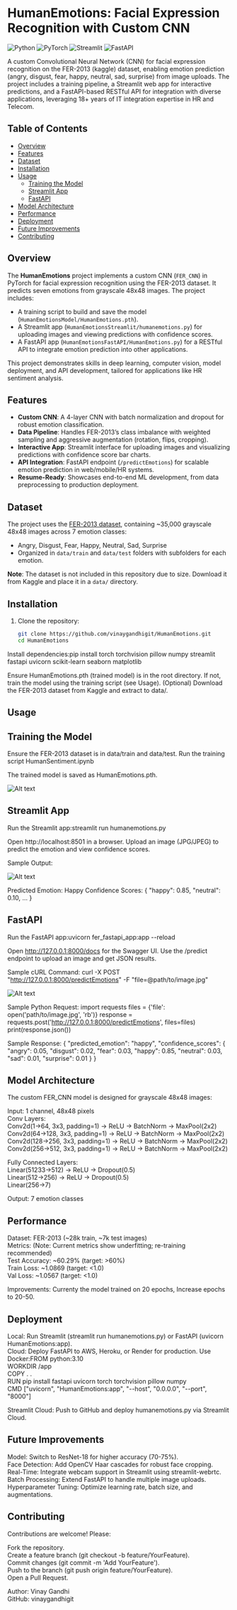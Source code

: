 # HumanEmotions: Facial Expression Recognition with Custom CNN

![Python](https://img.shields.io/badge/Python-3.8+-blue.svg)
![PyTorch](https://img.shields.io/badge/PyTorch-2.0+-orange.svg)
![Streamlit](https://img.shields.io/badge/Streamlit-1.0+-red.svg)
![FastAPI](https://img.shields.io/badge/FastAPI-0.68+-green.svg)

A custom Convolutional Neural Network (CNN) for facial expression recognition on the FER-2013 (kaggle) dataset, enabling emotion prediction (angry, disgust, fear, happy, neutral, sad, surprise) from image uploads. The project includes a training pipeline, a Streamlit web app for interactive predictions, and a FastAPI-based RESTful API for integration with diverse applications, leveraging 18+ years of IT integration expertise in HR and Telecom.

## Table of Contents

- [Overview](#overview)
- [Features](#features)
- [Dataset](#dataset)
- [Installation](#installation)
- [Usage](#usage)
  - [Training the Model](#training-the-model)
  - [Streamlit App](#streamlit-app)
  - [FastAPI](#fastapi)
- [Model Architecture](#model-architecture)
- [Performance](#performance)
- [Deployment](#deployment)
- [Future Improvements](#future-improvements)
- [Contributing](#contributing)

## Overview

The **HumanEmotions** project implements a custom CNN (`FER_CNN`) in PyTorch for facial expression recognition using the FER-2013 dataset. It predicts seven emotions from grayscale 48x48 images. The project includes:

- A training script to build and save the model (`HumanEmotionsModel/HumanEmotions.pth`).
- A Streamlit app (`HumanEmotionsStreamlit/humanemotions.py`) for uploading images and viewing predictions with confidence scores.
- A FastAPI app (`HumanEmotionsFastAPI/HumanEmotions.py`) for a RESTful API to integrate emotion prediction into other applications.

This project demonstrates skills in deep learning, computer vision, model deployment, and API development, tailored for applications like HR sentiment analysis.

## Features

- **Custom CNN**: A 4-layer CNN with batch normalization and dropout for robust emotion classification.
- **Data Pipeline**: Handles FER-2013’s class imbalance with weighted sampling and aggressive augmentation (rotation, flips, cropping).
- **Interactive App**: Streamlit interface for uploading images and visualizing predictions with confidence score bar charts.
- **API Integration**: FastAPI endpoint (`/predictEmotions`) for scalable emotion prediction in web/mobile/HR systems.
- **Resume-Ready**: Showcases end-to-end ML development, from data preprocessing to production deployment.

## Dataset

The project uses the [FER-2013 dataset](https://www.kaggle.com/datasets/msambare/fer2013), containing ~35,000 grayscale 48x48 images across 7 emotion classes:

- Angry, Disgust, Fear, Happy, Neutral, Sad, Surprise
- Organized in `data/train` and `data/test` folders with subfolders for each emotion.

**Note**: The dataset is not included in this repository due to size. Download it from Kaggle and place it in a `data/` directory.

## Installation

1. Clone the repository:
   ```bash
   git clone https://github.com/vinaygandhigit/HumanEmotions.git
   cd HumanEmotions
   ```

Install dependencies:pip install torch torchvision pillow numpy streamlit fastapi uvicorn scikit-learn seaborn matplotlib

Ensure HumanEmotions.pth (trained model) is in the root directory. If not, train the model using the training script (see Usage).
(Optional) Download the FER-2013 dataset from Kaggle and extract to data/.

## Usage

## **Training the Model**

Ensure the FER-2013 dataset is in data/train and data/test.
Run the training script HumanSentiment.ipynb

The trained model is saved as HumanEmotions.pth.

![Alt text](confusionmatrix.png)

## **Streamlit App**

Run the Streamlit app:streamlit run humanemotions.py

Open http://localhost:8501 in a browser.
Upload an image (JPG/JPEG) to predict the emotion and view confidence scores.

Sample Output:

![Alt text](streamlit.jpg)

Predicted Emotion: Happy
Confidence Scores: { "happy": 0.85, "neutral": 0.10, ... }

## **FastAPI**

Run the FastAPI app:uvicorn fer_fastapi_app:app --reload

Open http://127.0.0.1:8000/docs for the Swagger UI.
Use the /predict endpoint to upload an image and get JSON results.

Sample cURL Command:
curl -X POST "http://127.0.0.1:8000/predictEmotions" -F "file=@path/to/image.jpg"

![Alt text](postman.jpg)

Sample Python Request:
import requests
files = {'file': open('path/to/image.jpg', 'rb')}
response = requests.post('http://127.0.0.1:8000/predictEmotions', files=files)
print(response.json())

Sample Response:
{
"predicted_emotion": "happy",
"confidence_scores": {
"angry": 0.05,
"disgust": 0.02,
"fear": 0.03,
"happy": 0.85,
"neutral": 0.03,
"sad": 0.01,
"surprise": 0.01
}
}

## **Model Architecture**

The custom FER_CNN model is designed for grayscale 48x48 images:<br>

Input: 1 channel, 48x48 pixels<br>
Conv Layers: <br>
Conv2d(1→64, 3x3, padding=1) → ReLU → BatchNorm → MaxPool(2x2)<br>
Conv2d(64→128, 3x3, padding=1) → ReLU → BatchNorm → MaxPool(2x2)<br>
Conv2d(128→256, 3x3, padding=1) → ReLU → BatchNorm → MaxPool(2x2)<br>
Conv2d(256→512, 3x3, padding=1) → ReLU → BatchNorm → MaxPool(2x2)<br>

Fully Connected Layers:<br>
Linear(51233→512) → ReLU → Dropout(0.5)<br>
Linear(512→256) → ReLU → Dropout(0.5)<br>
Linear(256→7)<br>

Output: 7 emotion classes<br>

## Performance

Dataset: FER-2013 (~28k train, ~7k test images)<br>
Metrics: (Note: Current metrics show underfitting; re-training recommended)<br>
Test Accuracy: ~60.29% (target: >60%)<br>
Train Loss: ~1.0869 (target: <1.0)<br>
Val Loss: ~1.0567 (target: <1.0)<br>

Improvements: Currenty the model trained on 20 epochs, Increase epochs to 20-50.

## Deployment

Local: Run Streamlit (streamlit run humanemotions.py) or FastAPI (uvicorn HumanEmotions:app).<br>
Cloud: Deploy FastAPI to AWS, Heroku, or Render for production. Use Docker:FROM python:3.10<br>
WORKDIR /app<br>
COPY . .<br>
RUN pip install fastapi uvicorn torch torchvision pillow numpy<br>
CMD ["uvicorn", "HumanEmotions:app", "--host", "0.0.0.0", "--port", "8000"]<br>

Streamlit Cloud: Push to GitHub and deploy humanemotions.py via Streamlit Cloud.

## Future Improvements

Model: Switch to ResNet-18 for higher accuracy (70-75%).<br>
Face Detection: Add OpenCV Haar cascades for robust face cropping.<br>
Real-Time: Integrate webcam support in Streamlit using streamlit-webrtc.<br>
Batch Processing: Extend FastAPI to handle multiple image uploads.<br>
Hyperparameter Tuning: Optimize learning rate, batch size, and augmentations.<br>

## Contributing

Contributions are welcome! Please:

Fork the repository.<br>
Create a feature branch (git checkout -b feature/YourFeature).<br>
Commit changes (git commit -m 'Add YourFeature').<br>
Push to the branch (git push origin feature/YourFeature).<br>
Open a Pull Request.<br>

Author: Vinay Gandhi<br>
GitHub: vinaygandhigit
